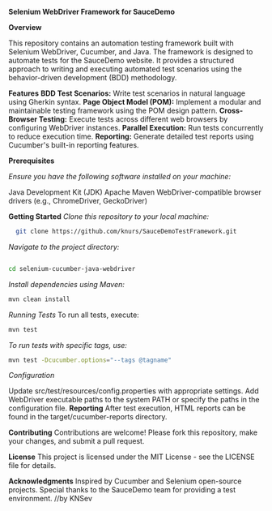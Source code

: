 **Selenium WebDriver Framework for SauceDemo**

**Overview**


This repository contains an automation testing framework built with Selenium WebDriver, Cucumber, and Java. The framework is designed to automate tests for the SauceDemo website. It provides a structured approach to writing and executing automated test scenarios using the behavior-driven development (BDD) methodology.

**Features**
**BDD Test Scenarios:** 
Write test scenarios in natural language using Gherkin syntax.
**Page Object Model (POM):** 
Implement a modular and maintainable testing framework using the POM design pattern.
**Cross-Browser Testing:** 
Execute tests across different web browsers by configuring WebDriver instances.
**Parallel Execution:** 
Run tests concurrently to reduce execution time.
**Reporting:** 
Generate detailed test reports using Cucumber's built-in reporting features.

**Prerequisites**

_Ensure you have the following software installed on your machine:_

Java Development Kit (JDK)
Apache Maven
WebDriver-compatible browser drivers (e.g., ChromeDriver, GeckoDriver)

**Getting Started**
_Clone this repository to your local machine:_
```bash
  git clone https://github.com/knurs/SauceDemoTestFramework.git
```

_Navigate to the project directory:_
```bash

cd selenium-cucumber-java-webdriver
```

_Install dependencies using Maven:_
```bash
mvn clean install
```

_Running Tests_
To run all tests, execute:

```bash
mvn test
```

_To run tests with specific tags, use:_
```bash
mvn test -Dcucumber.options="--tags @tagname"
```

_Configuration_

Update src/test/resources/config.properties with appropriate settings.
Add WebDriver executable paths to the system PATH or specify the paths in the configuration file.
**Reporting**
After test execution, HTML reports can be found in the target/cucumber-reports directory.

**Contributing**
Contributions are welcome! Please fork this repository, make your changes, and submit a pull request.

**License**
This project is licensed under the MIT License - see the LICENSE file for details.

**Acknowledgments**
Inspired by Cucumber and Selenium open-source projects.
Special thanks to the SauceDemo team for providing a test environment.
 //by KNSev
